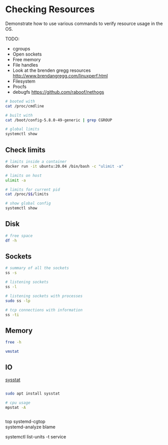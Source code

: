 # Checking Resources 
Demonstrate how to use various commands to verify resource usage in the OS.


TODO:
* cgroups
* Open sockets
* Free memory 
* File handles
* Look at the brenden gregg resources http://www.brendangregg.com/linuxperf.html
* Filesystem
* Procfs
* debugfs
https://github.com/raboof/nethogs


```sh
# booted with
cat /proc/cmdline 

# built with
cat /boot/config-5.8.0-49-generic | grep CGROUP

# global limits
systemctl show     
```

## Check limits
```sh
# limits inside a container
docker run -it ubuntu:20.04 /bin/bash -c "ulimit -a" 

# limits on host
ulimit -a 

# limits for current pid
cat /proc/$$/limits 

# show global config
systemctl show    
```

## Disk

```sh
# free space
df -h
```

## Sockets

```sh
# summary of all the sockets
ss -s 

# listening sockets
ss -l 

# listening sockets with processes
sudo ss -lp

# tcp connections with information
ss -ti 
```


## Memory

```sh
free -h

vmstat 
```

## IO

[sysstat](https://www.linux.com/training-tutorials/sysstat-howto-deployment-and-configuration-guide-linux-servers/)  

```sh

sudo apt install sysstat   

# cpu usage
mpstat -A



```



top
systemd-cgtop   
systemd-analyze blame 

systemctl list-units -t service        

